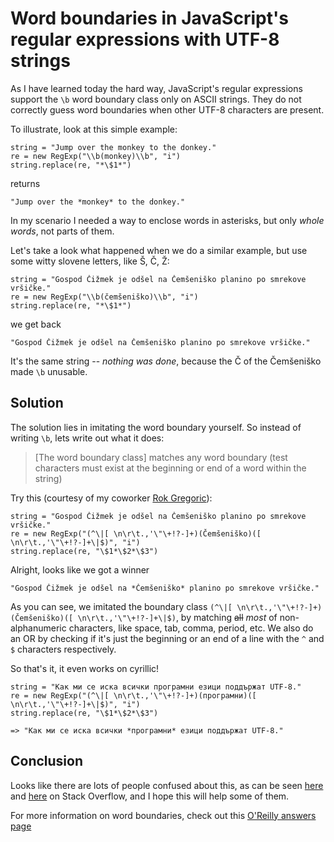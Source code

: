 # Word boundaries in JavaScript's regular expressions with UTF-8 strings

As I have learned today the hard way, JavaScript's regular expressions support the `\b`
word boundary class only on ASCII strings. They do not correctly guess word boundaries
when other UTF-8 characters are present.

To illustrate, look at this simple example:

    string = "Jump over the monkey to the donkey."
    re = new RegExp("\\b(monkey)\\b", "i")
    string.replace(re, "*\$1*")

returns

    "Jump over the *monkey* to the donkey."
    
In my scenario I needed a way to enclose words in asterisks, but only *whole words*, not
parts of them.

Let's take a look what happened when we do a similar example, but use some witty slovene
letters, like Š, Č, Ž:

    string = "Gospod Čižmek je odšel na Čemšeniško planino po smrekove vršičke."
    re = new RegExp("\\b(čemšeniško)\\b", "i")
    string.replace(re, "*\$1*")
    
we get back
  
    "Gospod Čižmek je odšel na Čemšeniško planino po smrekove vršičke."

It's the same string -- *nothing was done*, because the Č of the Čemšeniško made `\b` unusable.

## Solution

The solution lies in imitating the word boundary yourself. So instead of writing `\b`, lets
write out what it does:

> [The word boundary class] matches any word boundary (test characters must exist at the beginning
> or end of a word within the string)

Try this (courtesy of my coworker [Rok Gregoric](http://twitter.com/rokgregoric)):

    string = "Gospod Čižmek je odšel na Čemšeniško planino po smrekove vršičke."
    re = new RegExp("(^\|[ \n\r\t.,'\"\+!?-]+)(Čemšeniško)([ \n\r\t.,'\"\+!?-]+\|$)", "i")
    string.replace(re, "\$1*\$2*\$3")
    
Alright, looks like we got a winner

    "Gospod Čižmek je odšel na *Čemšeniško* planino po smrekove vršičke."
    
As you can see, we imitated the boundary class `(^\|[ \n\r\t.,'\"\+!?-]+)(Čemšeniško)([ \n\r\t.,'\"\+!?-]+\|$)`, 
by matching <strike>all</strike> *most* of non-alphanumeric characters, like space, tab, comma, 
period, etc. We also do an OR by checking if it's just the beginning or an end of a line 
with the `^` and `$` characters respectively.

So that's it, it even works on cyrillic!

    string = "Как ми се иска всички програмни езици поддържат UTF-8."
    re = new RegExp("(^\|[ \n\r\t.,'\"\+!?-]+)(програмни)([ \n\r\t.,'\"\+!?-]+\|$)", "i")
    string.replace(re, "\$1*\$2*\$3")
    
    => "Как ми се иска всички *програмни* езици поддържат UTF-8."

## Conclusion

Looks like there are lots of people confused about this, as can be seen [here][1] and 
[here][2] on Stack Overflow, and I hope this will help some of them.

For more information on word boundaries, check out this [O'Reilly answers page][3]


[1]: http://stackoverflow.com/questions/2881445/utf-8-word-boundary-regex-in-javascript
[2]: http://stackoverflow.com/questions/3787072/regex-wordwrap-with-utf8-characters-in-js
[3]: http://answers.oreilly.com/topic/217-how-to-match-whole-words-with-a-regular-expression/